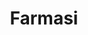 ---
id: 3
title : Farmasi
url : https://drive.google.com/drive/folders/1P0BxNUJe3CLYsotuSGCIvkNokp2qCzrN?usp=sharing
fitur : aspekpajak
createdTime : 31/07/2019
modifiedTime : 29/12/2019
topik: Versi Lengkap
img: medicine.png
---
